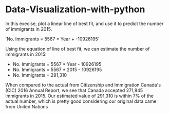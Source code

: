 # Data-Visualization-with-python

In this execise, plot a linear line of best fit, and use it to predict the number of immigrants in 2015.

'No. Immigrants = 5567 * Year + -10926195'

Using the equation of line of best fit, we can estimate the number of immigrants in 2015:

- No. Immigrants = 5567 * Year - 10926195
- No. Immigrants = 5567 * 2015 - 10926195
- No. Immigrants = 291,310
  
When compared to the actual from Citizenship and Immigration Canada's (CIC) 2016 Annual Report, we see that Canada accepted 271,845 immigrants in 2015. Our estimated value of 291,310 is within 7% of the actual number, which is pretty good considering our original data came from United Nations
